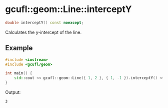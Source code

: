 # gcufl::geom::Line::interceptY
```cpp
double interceptY() const noexcept;
```
Calculates the y-intercept of the line.
## Example
```cpp
#include <iostream>
#include <gcufl/geom>

int main() {
	std::cout << gcufl::geom::Line({ 1, 2 }, { 1, -1 }).interceptY() << '\n';
}
```
Output:
```
3
```
